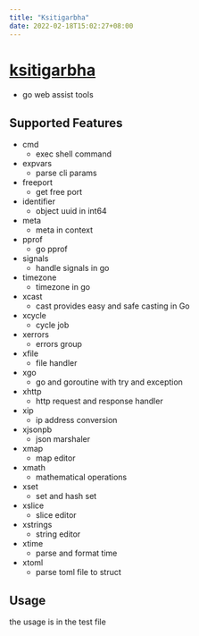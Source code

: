 ```yaml
---
title: "Ksitigarbha"
date: 2022-02-18T15:02:27+08:00
---
```

# [ksitigarbha](https://github.com/y00273676/ksitigarbha)



- go web assist tools


## Supported Features
- cmd
  - exec shell command
- expvars
  - parse cli params
- freeport
  - get free port
- identifier
  - object uuid in int64 
- meta
  - meta in context
- pprof
  - go pprof
- signals
  - handle signals in go
- timezone
  - timezone in go
- xcast 
  - cast provides easy and safe casting in Go
- xcycle
  - cycle job
- xerrors
  - errors group
- xfile
  - file handler
- xgo
  - go and goroutine with try and exception
- xhttp
  - http request and response handler
- xip
  - ip address conversion
- xjsonpb
  - json marshaler
- xmap
  - map editor
- xmath
  - mathematical operations
- xset
  - set and hash set
- xslice
  - slice editor
- xstrings
  - string editor
- xtime
  - parse and format time
- xtoml
  - parse toml file to struct


## Usage

the usage is in the test file

